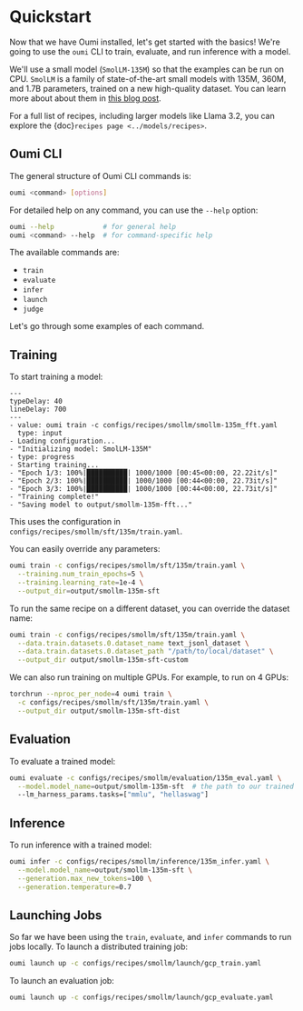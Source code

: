 # Quickstart

Now that we have Oumi installed, let's get started with the basics! We're going to use the `oumi` CLI to train, evaluate, and run inference with a model.

We'll use a small model (`SmolLM-135M`) so that the examples can be run on CPU. `SmolLM` is a family of state-of-the-art small models with 135M, 360M, and 1.7B parameters, trained on a new high-quality dataset. You can learn more about about them in [this blog post](https://huggingface.co/blog/smollm).

For a full list of recipes, including larger models like Llama 3.2, you can explore the {doc}`recipes page <../models/recipes>`.

## Oumi CLI

The general structure of Oumi CLI commands is:

```bash
oumi <command> [options]
```

For detailed help on any command, you can use the `--help` option:

```bash
oumi --help            # for general help
oumi <command> --help  # for command-specific help
```

The available commands are:

- `train`
- `evaluate`
- `infer`
- `launch`
- `judge`

Let's go through some examples of each command.

## Training

To start training a model:

```{termynal} termynal:oumi-train
---
typeDelay: 40
lineDelay: 700
---
- value: oumi train -c configs/recipes/smollm/smollm-135m_fft.yaml
  type: input
- Loading configuration...
- "Initializing model: SmolLM-135M"
- type: progress
- Starting training...
- "Epoch 1/3: 100%|██████████| 1000/1000 [00:45<00:00, 22.22it/s]"
- "Epoch 2/3: 100%|██████████| 1000/1000 [00:44<00:00, 22.73it/s]"
- "Epoch 3/3: 100%|██████████| 1000/1000 [00:44<00:00, 22.73it/s]"
- "Training complete!"
- "Saving model to output/smollm-135m-fft..."
```

This uses the configuration in `configs/recipes/smollm/sft/135m/train.yaml`.

You can easily override any parameters:

```bash
oumi train -c configs/recipes/smollm/sft/135m/train.yaml \
  --training.num_train_epochs=5 \
  --training.learning_rate=1e-4 \
  --output_dir=output/smollm-135m-sft
```

To run the same recipe on a different dataset, you can override the dataset name:

```bash
oumi train -c configs/recipes/smollm/sft/135m/train.yaml \
  --data.train.datasets.0.dataset_name text_jsonl_dataset \
  --data.train.datasets.0.dataset_path "/path/to/local/dataset" \
  --output_dir output/smollm-135m-sft-custom
```

We can also run training on multiple GPUs. For example, to run on 4 GPUs:

```bash
torchrun --nproc_per_node=4 oumi train \
  -c configs/recipes/smollm/sft/135m/train.yaml \
  --output_dir output/smollm-135m-sft-dist
```

## Evaluation

To evaluate a trained model:

```bash
oumi evaluate -c configs/recipes/smollm/evaluation/135m_eval.yaml \
  --model.model_name=output/smollm-135m-sft  # the path to our trained model \
  --lm_harness_params.tasks=["mmlu", "hellaswag"]
```

## Inference

To run inference with a trained model:

```bash
oumi infer -c configs/recipes/smollm/inference/135m_infer.yaml \
  --model.model_name=output/smollm-135m-sft \
  --generation.max_new_tokens=100 \
  --generation.temperature=0.7
```

## Launching Jobs

So far we have been using the `train`, `evaluate`, and `infer` commands to run jobs locally.
To launch a distributed training job:

```bash
oumi launch up -c configs/recipes/smollm/launch/gcp_train.yaml
```

To launch an evaluation job:

```bash
oumi launch up -c configs/recipes/smollm/launch/gcp_evaluate.yaml
```

